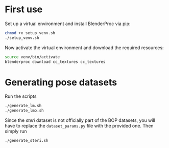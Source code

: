 # First use
Set up a virtual environment and install BlenderProc via pip:
```sh
chmod +x setup_venv.sh
./setup_venv.sh
```
Now activate the virtual environment and download the required resources:
```sh
source venv/bin/activate
blenderproc download cc_textures cc_textures
```

# Generating pose datasets
Run the scripts
```sh
./generate_lm.sh
./generate_lmo.sh
```

Since the *steri* dataset is not officially part of the BOP datasets, you will have to replace the `dataset_params.py` file with the provided one.
Then simply run
```sh
./generate_steri.sh
```